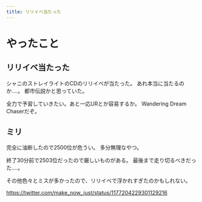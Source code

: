 ```yaml
---
title: リリイベ当たった
---
```


# やったこと

## リリイベ当たった

シャニのストレイライトのCDのリリイベが当たった。
あれ本当に当たるのか‥‥。
都市伝説かと思っていた。

全力で予習していきたい。あと一応URとか容易するか。
Wandering Dream Chaserだぞ。

## ミリ

完全に油断したので2500位が危うい。
多分無理なやつ。

終了30分前で2503位だったので厳しいものがある。
最後まで走り切るべきだった‥‥。

その他色々とミスが多かったので、リリイベで浮かれすぎたのかもしれない。

<https://twitter.com/make_now_just/status/1177204229301129216>

